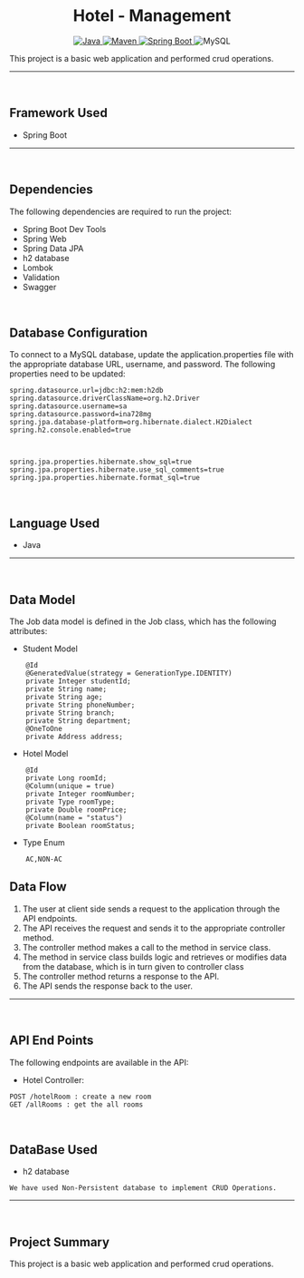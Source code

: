 <h1 align = "center"> Hotel - Management </h1>

<p align="center">
<a href="Java url">
    <img alt="Java" src="https://img.shields.io/badge/Java->=8-darkblue.svg" />
</a>
<a href="Maven url" >
    <img alt="Maven" src="https://img.shields.io/badge/maven-3.0.5-brightgreen.svg" />
</a>
<a href="Spring Boot url" >
    <img alt="Spring Boot" src="https://img.shields.io/badge/Spring Boot-3.0.6-brightgreen.svg" />
</a>

<a >
    <img alt="MySQL" src="https://img.shields.io/badge/MySQL-blue.svg">
</a>
</p>

This project is a basic web application and performed crud operations.


---
<br>

## Framework Used
* Spring Boot

---
<br>

## Dependencies
The following dependencies are required to run the project:

* Spring Boot Dev Tools
* Spring Web
* Spring Data JPA
* h2 database
* Lombok
* Validation
* Swagger

<br>

## Database Configuration
To connect to a MySQL database, update the application.properties file with the appropriate database URL, username, and password. The following properties need to be updated:
```
spring.datasource.url=jdbc:h2:mem:h2db
spring.datasource.driverClassName=org.h2.Driver
spring.datasource.username=sa
spring.datasource.password=ina728mg
spring.jpa.database-platform=org.hibernate.dialect.H2Dialect
spring.h2.console.enabled=true



spring.jpa.properties.hibernate.show_sql=true
spring.jpa.properties.hibernate.use_sql_comments=true
spring.jpa.properties.hibernate.format_sql=true

```
<br>

## Language Used
* Java

---
<br>

## Data Model

The Job data model is defined in the Job class, which has the following attributes:
<br>

* Student Model
```
    @Id
    @GeneratedValue(strategy = GenerationType.IDENTITY)
    private Integer studentId;
    private String name;
    private String age;
    private String phoneNumber;
    private String branch;
    private String department;
    @OneToOne
    private Address address;
```

* Hotel Model
```
    @Id
    private Long roomId;
    @Column(unique = true)
    private Integer roomNumber;
    private Type roomType;
    private Double roomPrice;
    @Column(name = "status")
    private Boolean roomStatus;

```

* Type Enum
```
    AC,NON-AC
```

## Data Flow

1. The user at client side sends a request to the application through the API endpoints.
2. The API receives the request and sends it to the appropriate controller method.
3. The controller method makes a call to the method in service class.
4. The method in service class builds logic and retrieves or modifies data from the database, which is in turn given to controller class
5. The controller method returns a response to the API.
6. The API sends the response back to the user.

---

<br>


## API End Points

The following endpoints are available in the API:

* Hotel Controller:
```
POST /hotelRoom : create a new room
GET /allRooms : get the all rooms 

```

<br>

## DataBase Used
* h2 database
```
We have used Non-Persistent database to implement CRUD Operations.
```
---
<br>

## Project Summary

This project is a basic web application and performed crud operations.